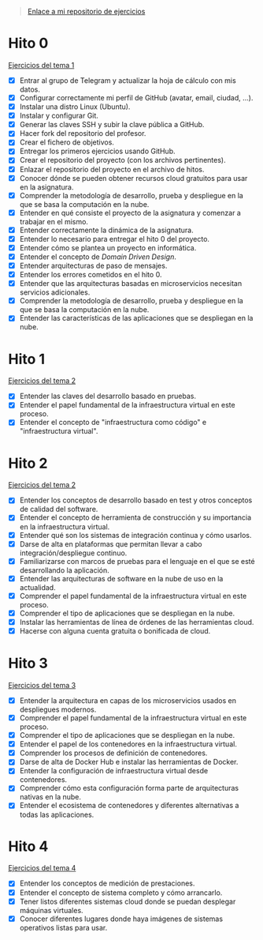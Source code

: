 > [Enlace a mi repositorio de ejercicios](https://github.com/Varrrro/EjerciciosCC-19-20)

# Hito 0

[Ejercicios del tema 1](https://github.com/Varrrro/EjerciciosCC-19-20/blob/master/Ejercicios_Tema1.md)

- [X] Entrar al grupo de Telegram y actualizar la hoja de cálculo con mis datos.
- [X] Configurar correctamente mi perfil de GitHub (avatar, email, ciudad, ...).
- [X] Instalar una distro Linux (Ubuntu).
- [X] Instalar y configurar Git.
- [X] Generar las claves SSH y subir la clave pública a GitHub.
- [X] Hacer fork del repositorio del profesor.
- [X] Crear el fichero de objetivos.
- [X] Entregar los primeros ejercicios usando GitHub.
- [X] Crear el repositorio del proyecto (con los archivos pertinentes).
- [X] Enlazar el repositorio del proyecto en el archivo de hitos.
- [X] Conocer dónde se pueden obtener recursos cloud gratuitos para usar en la asignatura.
- [X] Comprender la metodología de desarrollo, prueba y despliegue en la que se basa la computación en la nube.
- [X] Entender en qué consiste el proyecto de la asignatura y comenzar a trabajar en el mismo.
- [X] Entender correctamente la dinámica de la asignatura.
- [X] Entender lo necesario para entregar el hito 0 del proyecto.
- [X] Entender cómo se plantea un proyecto en informática.
- [X] Entender el concepto de *Domain Driven Design*.
- [X] Entender arquitecturas de paso de mensajes.
- [X] Entender los errores cometidos en el hito 0.
- [X] Entender que las arquitecturas basadas en microservicios necesitan servicios adicionales.
- [X] Comprender la metodología de desarrollo, prueba y despliegue en la que se basa la computación en la nube.
- [X] Entender las características de las aplicaciones que se despliegan en la nube.

# Hito 1

[Ejercicios del tema 2](https://github.com/Varrrro/EjerciciosCC-19-20/blob/master/Ejercicios_Tema2.md)

- [X] Entender las claves del desarrollo basado en pruebas.
- [X] Entender el papel fundamental de la infraestructura virtual en este proceso.
- [X] Entender el concepto de "infraestructura como código" e "infraestructura virtual".

# Hito 2

[Ejercicios del tema 2](https://github.com/Varrrro/EjerciciosCC-19-20/blob/master/Ejercicios_Tema2.md)

- [X] Entender los conceptos de desarrollo basado en test y otros conceptos de calidad del software.
- [X] Entender el concepto de herramienta de construcción y su importancia en la infraestructura virtual.
- [X] Entender qué son los sistemas de integración continua y cómo usarlos.
- [X] Darse de alta en plataformas que permitan llevar a cabo integración/despliegue continuo.
- [X] Familiarizarse con marcos de pruebas para el lenguaje en el que se esté desarrollando la aplicación.
- [X] Entender las arquitecturas de software en la nube de uso en la actualidad.
- [X] Comprender el papel fundamental de la infraestructura virtual en este proceso.
- [X] Comprender el tipo de aplicaciones que se despliegan en la nube.
- [X] Instalar las herramientas de línea de órdenes de las herramientas cloud.
- [X] Hacerse con alguna cuenta gratuita o bonificada de cloud.

# Hito 3

[Ejercicios del tema 3](https://github.com/Varrrro/EjerciciosCC-19-20/blob/master/Ejercicios_Tema3.md)

- [X] Entender la arquitectura en capas de los microservicios usados en despliegues modernos.
- [X] Comprender el papel fundamental de la infraestructura virtual en este proceso.
- [X] Comprender el tipo de aplicaciones que se despliegan en la nube.
- [X] Entender el papel de los contenedores en la infraestructura virtual.
- [X] Comprender los procesos de definición de contenedores.
- [X] Darse de alta de Docker Hub e instalar las herramientas de Docker.
- [X] Entender la configuración de infraestructura virtual desde contenedores.
- [X] Comprender cómo esta configuración forma parte de arquitecturas nativas en la nube.
- [X] Entender el ecosistema de contenedores y diferentes alternativas a todas las aplicaciones.

# Hito 4

[Ejercicios del tema 4](https://github.com/Varrrro/EjerciciosCC-19-20/blob/master/Ejercicios_Tema4.md)

- [X] Entender los conceptos de medición de prestaciones.
- [X] Entender el concepto de sistema completo y cómo arrancarlo.
- [X] Tener listos diferentes sistemas cloud donde se puedan desplegar máquinas virtuales.
- [X] Conocer diferentes lugares donde haya imágenes de sistemas operativos listas para usar.